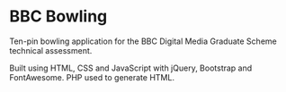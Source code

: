 # BBC Bowling
Ten-pin bowling application for the BBC Digital Media Graduate Scheme technical assessment.

Built using HTML, CSS and JavaScript with jQuery, Bootstrap and FontAwesome. PHP used to generate HTML.